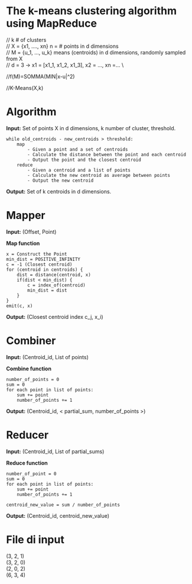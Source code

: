 # The k-means clustering algorithm using MapReduce

// k # of clusters\
// X = {x1, ...., xn}   n = # points in d dimensions\
// M = {u_1, ..., u_k}  means (centroids) in d dimensions, randomly sampled from X\
// d = 3  -> x1 = [x1_1, x1_2, x1_3], x2 = ..., xn =... \ 

//f(M)=SOMMA(MIN|x-u|^2)

<!-- Program -->
//K-Means(X,k)

# Algorithm
**Input:** Set of points X in d dimensions, k number of cluster, threshold.

```
while old_centroids - new_centroids > threshold:
    map
        - Given a point and a set of centroids
        - Calculate the distance between the point and each centroid
        - Output the point and the closest centroid
    reduce
        - Given a centroid and a list of points
        - Calculate the new centroid as average between points
        - Output the new centroid
```

**Output:** Set of k centroids in d dimensions.

# Mapper
**Input:** (Offset, Point)

**Map function**
```
x = Construct the Point
min_dist = POSITIVE_INFINITY
c = -1 (Closest centroid)
for (centroid in centroids) {
    dist = distance(centroid, x)
    if(dist < min_dist) {
        c = index_of(centroid)
        min_dist = dist
    }
}
emit(c, x)
```

**Output:** (Closest centroid index c_j, x_i)

# Combiner
**Input:** (Centroid_id, List of points)

**Combine function**
```
number_of_points = 0
sum = 0
for each point in list of points:
    sum += point
    number_of_points += 1
```

**Output:** (Centroid_id, < partial_sum, number_of_points >)

# Reducer
**Input:** (Centroid_id, List of partial_sums)

**Reduce function**
```
number_of_point = 0
sum = 0
for each point in list of points:
    sum += point
    number_of_points += 1

centroid_new_value = sum / number_of_points
```

**Output:** (Centroid_id, centroid_new_value)

# File di input
(3, 2, 1)\
(3, 2, 0)\
(2, 0, 2)\
(6, 3, 4)


